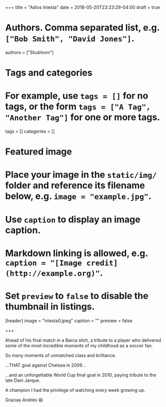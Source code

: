 +++
title = "Adios Iniesta"
date = 2018-05-20T23:23:29-04:00
draft = true

# Authors. Comma separated list, e.g. `["Bob Smith", "David Jones"]`.
authors = ["Shubhom"]

# Tags and categories
# For example, use `tags = []` for no tags, or the form `tags = ["A Tag", "Another Tag"]` for one or more tags.
tags = []
categories = []

# Featured image
# Place your image in the `static/img/` folder and reference its filename below, e.g. `image = "example.jpg"`.
# Use `caption` to display an image caption.
#   Markdown linking is allowed, e.g. `caption = "[Image credit](http://example.org)"`.
# Set `preview` to `false` to disable the thumbnail in listings.
[header]
image = "iniesta0.jpeg"
caption = ""
preview = false

+++


Ahead of his final match in a Barca shirt, a tribute to a player who delivered some of the most incredible moments of my childhood as a soccer fan.


So many moments of unmatched class and brilliance.


...THAT goal against Chelsea in 2009...


...and an unforgettable World Cup final goal in 2010, paying tribute to the late Dani Jarque.


A champion I had the privilege of watching every week growing up.


Gracias Andrés :smile:

